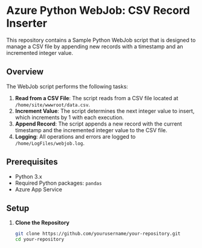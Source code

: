 # Azure Python WebJob: CSV Record Inserter

This repository contains a Sample Python WebJob script that is designed to manage a CSV file by appending new records with a timestamp and an incremented integer value.

## Overview

The WebJob script performs the following tasks:
1. **Read from a CSV File**: The script reads from a CSV file located at `/home/site/wwwroot/data.csv`.
2. **Increment Value**: The script determines the next integer value to insert, which increments by 1 with each execution.
3. **Append Record**: The script appends a new record with the current timestamp and the incremented integer value to the CSV file.
4. **Logging**: All operations and errors are logged to `/home/LogFiles/webjob.log`.

## Prerequisites

- Python 3.x
- Required Python packages: `pandas`
- Azure App Service 

## Setup

1. **Clone the Repository**

   ```bash
   git clone https://github.com/yourusername/your-repository.git
   cd your-repository
